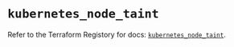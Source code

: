 # `kubernetes_node_taint`

Refer to the Terraform Registory for docs: [`kubernetes_node_taint`](https://registry.terraform.io/providers/hashicorp/kubernetes/2.25.2/docs/resources/node_taint).
